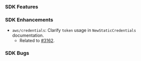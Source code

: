 ### SDK Features

### SDK Enhancements
* `aws/credentials`: Clarify `token` usage in `NewStaticCredentials` documentation.
    * Related to [#3162](https://github.com/aws/aws-sdk-go/issues/3162).

### SDK Bugs
